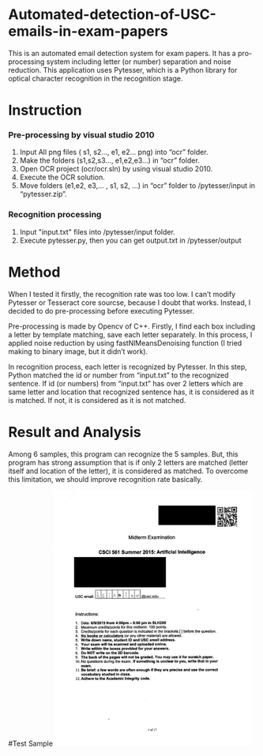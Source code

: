 # Automated-detection-of-USC-emails-in-exam-papers
This is an automated email detection system for exam papers. It has a pro-processing system including letter (or number) separation and noise reduction. This application uses Pytesser, which is a Python library for optical character recognition in the recognition stage.
# Instruction
### Pre-processing by visual studio 2010
1. Input All png files ( s1, s2…, e1, e2… png) into “ocr” folder. 
2. Make the folders (s1,s2,s3…, e1,e2,e3…) in “ocr” folder.
2. Open OCR project (ocr/ocr.sln) by using visual studio 2010.  
3. Execute the OCR solution.
4. Move folders (e1,e2, e3,… , s1, s2, …) in “ocr” folder to /pytesser/input in “pytesser.zip”.

### Recognition processing 
1. Input "input.txt" files into /pytesser/input folder.
2. Execute pytesser.py, then you can get output.txt in /pytesser/output

# Method
When I tested it firstly, the recognition rate was too low. I can’t modify Pytesser or Tesseract core sourcse, because I doubt that works. Instead, I decided to do pre-processing before executing Pytesser.

Pre-processing is made by Opencv of C++. Firstly, I find each box including a letter by template matching, save each letter separately. In this process, I applied noise reduction by using fastNlMeansDenoising function (I tried making to binary image, but it didn’t work). 

In recognition process, each letter is recognized by Pytesser. In this step, Python matched the id or number from “input.txt” to the recognized sentence. If id (or numbers) from “input.txt” has over 2 letters which are same letter and location that recognized sentence has, it is considered as it is matched. If not, it is considered as it is not matched. 
# Result and Analysis
Among 6 samples, this program can recognize the 5 samples. But, this program has strong assumption that is if only 2 letters are matched (letter itself and location of the letter), it is considered as matched. To overcome this limitation, we should improve recognition rate basically.  

#Test Sample
<img src="https://github.com/chc2212/Automated-detection-of-USC-emails-in-exam-papers/blob/master/pic1.png" width="400">




